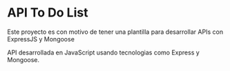 # API To Do List

Este proyecto es con motivo de tener una plantilla para desarrollar APIs con ExpressJS y Mongoose

API desarrollada en JavaScript usando tecnologias como Express y Mongoose.

